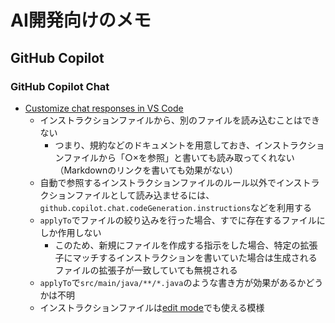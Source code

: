 # AI開発向けのメモ

## GitHub Copilot

### GitHub Copilot Chat

- [Customize chat responses in VS Code](https://code.visualstudio.com/docs/copilot/copilot-customization)
  - インストラクションファイルから、別のファイルを読み込むことはできない
    - つまり、規約などのドキュメントを用意しておき、インストラクションファイルから「○×を参照」と書いても読み取ってくれない（Markdownのリンクを書いても効果がない）
  - 自動で参照するインストラクションファイルのルール以外でインストラクションファイルとして読み込ませるには、`github.copilot.chat.codeGeneration.instructions`などを利用する
  - `applyTo`でファイルの絞り込みを行った場合、すでに存在するファイルにしか作用しない
    - このため、新規にファイルを作成する指示をした場合、特定の拡張子にマッチするインストラクションを書いていた場合は生成されるファイルの拡張子が一致していても無視される
  - `applyTo`で`src/main/java/**/*.java`のような書き方が効果があるかどうかは不明
  - インストラクションファイルは[edit mode](https://code.visualstudio.com/docs/copilot/chat/copilot-edits#_use-instructions-to-get-ai-edits-that-follow-your-coding-style)でも使える模様